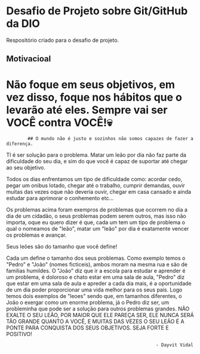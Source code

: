 # Desafio de Projeto sobre Git/GitHub da DIO
 Respositório criado para o desafio de projeto.

## Motivacioal

# Não foque em seus objetivos, em vez disso, foque nos hábitos que o levarão até eles. Sempre vai ser VOCÊ contra VOCÊ!💀


			## O mundo não é justo e sozinhos não somos capazes de fazer a diferença.

TI é ser solução para o problema. Matar um leão por dia não faz parte da dificuldade do seu dia,
e sim do que você é capaz de suportar até chegar ao seu objetivo.

Todos os dias enfrentamos um tipo de dificuldade como: acordar cedo, pegar um onibus lotado, 
chegar até o trabalho, cumprir demandas, ouvir muitas das vezes oque não deveria ouvir,
chegar em casa cansado e ainda estudar para aprimorar o conhemento etc...

Os problemas acima foram exempros de problemas que ocorrem no dia a dia de um cidadão, o seus problemas podem serem outros,
mas isso não importa, oque eu quero dizer é que, cada um tem um tipo de problema o qual o nomeamos de "leão",
matar um "leão" por dia é exatamente vencer os problemas e avançar.

Seus leões são do tamanho que você define!

Cada um define o tamanho dos seus problemas. Como exemplo temos o "Pedro" e "João" (nomes ficticeis),
ambos moram na mesma rua e são de familias humildes. O "João" diz que ir a escola para estudar e aprender é um problema, 
é doloroso e chato estar em uma sala de aula, "Pedro" diz que estar em uma sala de aula e apreder a cada dia mais, é a
oportunidade de um dia poder proporcionar uma vida melhor para os seus pais. Logo temos dois exemplos de "leoes" sendo que,
em tamanhos diferentes, o João o exergar como um enorme problema, já o Pedro diz ser, um probleminha que pode ser a solução para outros problemas grandes.
NÃO EXALTE O SEU LEÃO, POR MAIOR QUE ELE PAREÇA SER, ELE NUNCA SERÁ TÃO GRANDE QUANTO A VOCÊ, E MUITAS DAS VEZES O SEU LEÃO É A PONTE PARA CONQUISTA DOS 
SEUS OBJETIVOS. SEJA FORTE E POSITIVO!

															- Dayvit Vidal


